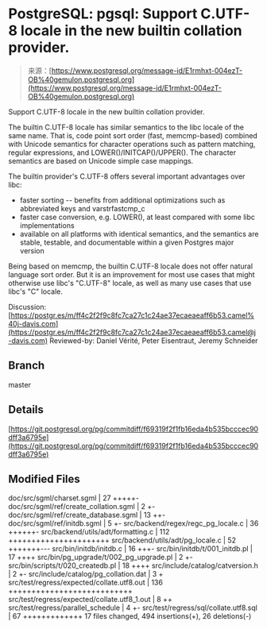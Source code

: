 <!--yml
category: 未分类
date: 2024-05-29 12:31:40
-->

# PostgreSQL: pgsql: Support C.UTF-8 locale in the new builtin collation provider.

> 来源：[https://www.postgresql.org/message-id/E1rmhxt-004ezT-OB%40gemulon.postgresql.org](https://www.postgresql.org/message-id/E1rmhxt-004ezT-OB%40gemulon.postgresql.org)

Support C.UTF-8 locale in the new builtin collation provider.

The builtin C.UTF-8 locale has similar semantics to the libc locale of
the same name. That is, code point sort order (fast, memcmp-based)
combined with Unicode semantics for character operations such as
pattern matching, regular expressions, and
LOWER()/INITCAP()/UPPER(). The character semantics are based on
Unicode simple case mappings.

The builtin provider's C.UTF-8 offers several important advantages
over libc:

* faster sorting -- benefits from additional optimizations such as
abbreviated keys and varstrfastcmp_c
* faster case conversion, e.g. LOWER(), at least compared with some
libc implementations
* available on all platforms with identical semantics, and the
semantics are stable, testable, and documentable within a given
Postgres major version

Being based on memcmp, the builtin C.UTF-8 locale does not offer
natural language sort order. But it is an improvement for most use
cases that might otherwise use libc's "C.UTF-8" locale, as well as
many use cases that use libc's "C" locale.

Discussion: [https://postgr.es/m/ff4c2f2f9c8fc7ca27c1c24ae37ecaeaeaff6b53.camel%40j-davis.com](https://postgr.es/m/ff4c2f2f9c8fc7ca27c1c24ae37ecaeaeaff6b53.camel@j-davis.com)
Reviewed-by: Daniel Vérité, Peter Eisentraut, Jeremy Schneider

Branch
------
master

Details
-------
[https://git.postgresql.org/pg/commitdiff/f69319f2f1fb16eda4b535bcccec90dff3a6795e](https://git.postgresql.org/pg/commitdiff/f69319f2f1fb16eda4b535bcccec90dff3a6795e)

Modified Files
--------------
doc/src/sgml/charset.sgml | 27 +++++-
doc/src/sgml/ref/create_collation.sgml | 2 +-
doc/src/sgml/ref/create_database.sgml | 13 ++-
doc/src/sgml/ref/initdb.sgml | 5 +-
src/backend/regex/regc_pg_locale.c | 36 ++++++-
src/backend/utils/adt/formatting.c | 112 ++++++++++++++++++++++
src/backend/utils/adt/pg_locale.c | 52 +++++++---
src/bin/initdb/initdb.c | 16 +++-
src/bin/initdb/t/001_initdb.pl | 17 ++++
src/bin/pg_upgrade/t/002_pg_upgrade.pl | 2 +-
src/bin/scripts/t/020_createdb.pl | 18 ++++
src/include/catalog/catversion.h | 2 +-
src/include/catalog/pg_collation.dat | 3 +
src/test/regress/expected/collate.utf8.out | 136 +++++++++++++++++++++++++++
src/test/regress/expected/collate.utf8_1.out | 8 ++
src/test/regress/parallel_schedule | 4 +-
src/test/regress/sql/collate.utf8.sql | 67 +++++++++++++
17 files changed, 494 insertions(+), 26 deletions(-)